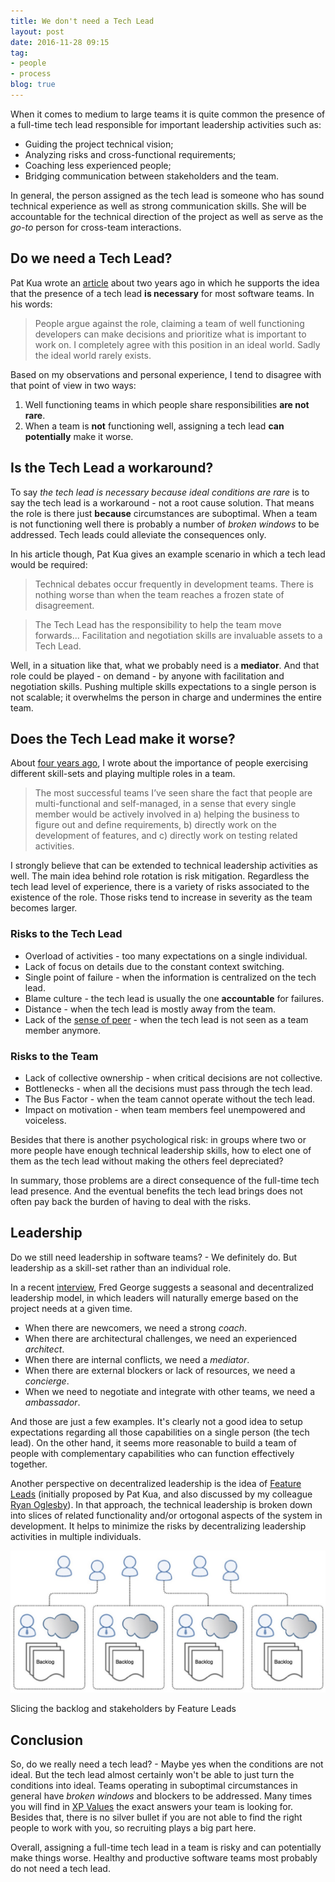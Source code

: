 ```yaml
---
title: We don't need a Tech Lead
layout: post
date: 2016-11-28 09:15
tag:
- people
- process
blog: true
---
```


When it comes to medium to large teams it is quite common the presence of a full-time tech lead responsible for important leadership activities such as:

- Guiding the project technical vision;
- Analyzing risks and cross-functional requirements;
- Coaching less experienced people;
- Bridging communication between stakeholders and the team.

In general, the person assigned as the tech lead is someone who has sound technical experience as well as strong communication skills. She will be accountable for the technical direction of the project as well as serve as the *go-to* person for cross-team interactions.

## Do we need a Tech Lead?

Pat Kua wrote an [article](https://www.thekua.com/atwork/2014/10/do-we-need-a-tech-lead/) about two years ago in which he supports the idea that the presence of a tech lead **is necessary** for most software teams. In his words:

> People argue against the role, claiming a team of well functioning developers can make decisions and prioritize what is important to work on. I completely agree with this position in an ideal world. Sadly the ideal world rarely exists.
 
Based on my observations and personal experience, I tend to disagree with that point of view in two ways: 

1. Well functioning teams in which people share responsibilities **are not rare**.
2. When a team is **not** functioning well, assigning a tech lead **can potentially** make it worse.

## Is the Tech Lead a workaround?

To say *the tech lead is necessary because ideal conditions are rare* is to say the tech lead is a workaround - not a root cause solution. That means the role is there just **because** circumstances are suboptimal. When a team is not functioning well there is probably a number of *broken windows* to be addressed. Tech leads could alleviate the consequences only.

In his article though, Pat Kua gives an example scenario in which a tech lead would be required:

> Technical debates occur frequently in development teams. There is nothing worse than when the team reaches a frozen state of disagreement.

> The Tech Lead has the responsibility to help the team move forwards... Facilitation and negotiation skills are invaluable assets to a Tech Lead.

Well, in a situation like that, what we probably need is a **mediator**. And that role could be played - on demand - by anyone with facilitation and negotiation skills. Pushing multiple skills expectations to a single person is not scalable; it overwhelms the person in charge and undermines the entire team.

## Does the Tech Lead make it worse?

About [four years ago](vvgomes.com/more-testing-less-testers/), I wrote about the importance of people exercising different skill-sets and playing multiple roles in a team.

> The most successful teams I’ve seen share the fact that people are multi-functional and self-managed, in a sense that every single member would be actively involved in a) helping the business to figure out and define requirements, b) directly work on the development of features, and c) directly work on testing related activities.

I strongly believe that can be extended to technical leadership activities as well. The main idea behind role rotation is risk mitigation. Regardless the tech lead level of experience, there is a variety of risks associated to the existence of the role. Those risks tend to increase in severity as the team becomes larger.

### Risks to the Tech Lead

- Overload of activities - too many expectations on a single individual.
- Lack of focus on details due to the constant context switching.
- Single point of failure - when the information is centralized on the tech lead.
- Blame culture - the tech lead is usually the one **accountable** for failures.
- Distance - when the tech lead is mostly away from the team.
- Lack of the [sense of peer](http://amzn.to/2fPp1K6) - when the tech lead is not seen as a team member anymore.

### Risks to the Team

- Lack of collective ownership - when critical decisions are not collective.
- Bottlenecks - when all the decisions must pass through the tech lead.
- The Bus Factor - when the team cannot operate without the tech lead. 
- Impact on motivation - when team members feel unempowered and voiceless.

Besides that there is another psychological risk: in groups where two or more people have enough technical leadership skills, how to elect one of them as the tech lead without making the others feel depreciated?

In summary, those problems are a direct consequence of the full-time tech lead presence. And the eventual benefits the tech lead brings does not often pay back the burden of having to deal with the risks.

## Leadership

Do we still need leadership in software teams? - We definitely do. But leadership as a skill-set rather than an individual role.

In a recent [interview](http://www.se-radio.net/2016/03/se-radio-episode-253-fred-george-on-developer-anarchy/), Fred George suggests a seasonal and decentralized leadership model, in which leaders will naturally emerge based on the project needs at a given time.

- When there are newcomers, we need a strong *coach*.
- When there are architectural challenges, we need an experienced *architect*.
- When there are internal conflicts, we need a *mediator*.
- When there are external blockers or lack of resources, we need a *concierge*.
- When we need to negotiate and integrate with other teams, we need a *ambassador*.

And those are just a few examples. It's clearly not a good idea to setup expectations regarding all those capabilities on a single person (the tech lead). On the other hand, it seems more reasonable to build a team of people with complementary capabilities who can function effectively together.

Another perspective on decentralized leadership is the idea of [Feature Leads](http://bit.ly/25DYN2a) (initially proposed by Pat Kua, and also discussed by my colleague [Ryan Oglesby](http://ryanogles.by/agile/teams/2016/01/23/youre-a-champion.html)). In that approach, the technical leadership is broken down into slices of related functionality and/or ortogonal aspects of the system in development. It helps to minimize the risks by decentralizing leadership activities in multiple individuals.

![Feature Leads](/assets/images/feature-leads.jpg)
<figcaption>Slicing the backlog and stakeholders by Feature Leads</figcaption>

## Conclusion

So, do we really need a tech lead? - Maybe yes when the conditions are not ideal. But the tech lead almost certainly won't be able to just turn the conditions into ideal. Teams operating in suboptimal circumstances in general have *broken windows* and blockers to be addressed. Many times you will find in [XP Values](http://www.extremeprogramming.org/values.html) the exact answers your team is looking for. Besides that, there is no silver bullet if you are not able to find the right people to work with you, so recruiting plays a big part here.

Overall, assigning a full-time tech lead in a team is risky and can potentially make things worse. Healthy and productive software teams most probably do not need a tech lead.
